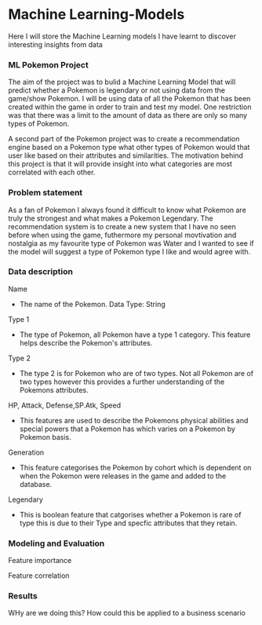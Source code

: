 # Machine Learning-Models

Here I will store the Machine Learning models I have learnt to discover interesting insights from data
### ML Pokemon Project 
The aim of the project was to bulid a Machine Learning Model that will predict whether a Pokemon is legendary or not using data from the game/show Pokemon. I will be using data of all the Pokemon that has been created within the game in order to train and test my model. One restriction was that there was a limit to the amount of data as there are only so many types of Pokemon.

A second part of the Pokemon project was to create a recommendation engine based on a Pokemon type what other types of Pokemon would that user like based on their attributes and similarities. The motivation behind this project is that it will provide insight into what categories are most correlated with each other.

### Problem statement
As a fan of Pokemon I always found it difficult to know what Pokemon are truly the strongest and what makes a Pokemon Legendary. The recommendation system is to create a new system that I have no seen before when using the game, futhermore my personal movtivation and nostalgia as my favourite type of Pokemon was Water and I wanted to see if the model will suggest a type of Pokemon type I like and would agree with.

### Data description
Name

* The name of the Pokemon. Data Type: String

Type 1

* The type of Pokemon, all Pokemon have a type 1 category. This feature helps describe the Pokemon's attributes.

Type 2

* The type 2 is for Pokemon who are of two types. Not all Pokemon are of two types however this provides a further understanding of the Pokemons attributes.

HP, Attack, Defense,SP.Atk, Speed

* This features are used to describe the Pokemons physical abilities and special powers that a Pokemon has which varies on a Pokemon by Pokemon basis.

Generation

* This feature categorises the Pokemon by cohort which is dependent on when the Pokemon were releases in the game and added to the database.

Legendary

* This is boolean feature that catgorises whether a Pokemon is rare of type this is due to their Type and specfic attributes that they retain. 

### Modeling and Evaluation

Feature importance

Feature correlation


### Results

WHy are we doing this?
How could this be applied to a business scenario
